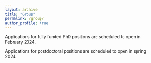 ```yaml
---
layout: archive
title: "Group"
permalink: /group/
author_profile: true
---
```


<p>Applications for fully funded PhD positions are scheduled to open in February 2024.</p>

<p>Applications for postdoctoral positions are scheduled to open in spring 2024.</p>





